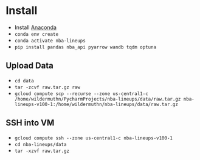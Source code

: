 # Install

- Install [Anaconda](https://www.anaconda.com/products/individual)
- `conda env create`
- `conda activate nba-lineups`
- `pip install pandas nba_api pyarrow wandb tqdm optuna`

## Upload Data
- `cd data`
- `tar -zcvf raw.tar.gz raw`
- `gcloud compute scp --recurse --zone us-central1-c /home/wildermuthn/PycharmProjects/nba-lineups/data/raw.tar.gz nba-lineups-v100-1:/home/wildermuthn/nba-lineups/data/raw.tar.gz`

## SSH into VM
- `gcloud compute ssh --zone us-central1-c nba-lineups-v100-1`
- `cd nba-lineups/data`
- `tar -xzvf raw.tar.gz`

